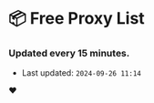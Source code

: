 # :package: Free Proxy List
### Updated every 15 minutes.

- Last updated: `2024-09-26 11:14`

:heart:
